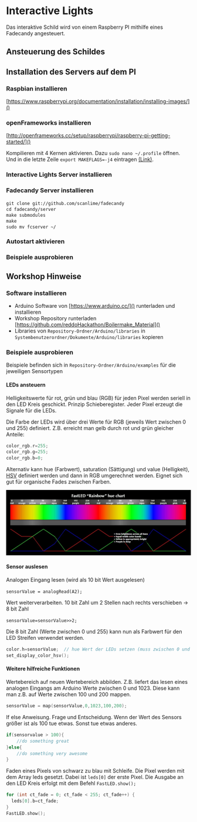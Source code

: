# Interactive Lights
Das interaktive Schild wird von einem Raspberry PI mithilfe eines Fadecandy angesteuert.

## Ansteuerung des Schildes

## Installation des Servers auf dem PI
### Raspbian installieren
[https://www.raspberrypi.org/documentation/installation/installing-images/]()

### openFrameworks installieren
[http://openframeworks.cc/setup/raspberrypi/raspberry-pi-getting-started/]()

Kompilieren mit 4 Kernen aktivieren. Dazu ``sudo nano ~/.profile`` öffnen. Und in die letzte Zeile ``export MAKEFLAGS=-j4`` eintragen [(Link)](https://forum.openframeworks.cc/t/raspberry-pi-2-setup-guide-0-8-4/18690).

### Interactive Lights Server installieren


### Fadecandy Server installieren
```
git clone git://github.com/scanlime/fadecandy
cd fadecandy/server
make submodules
make
sudo mv fcserver ~/
```

### Autostart aktivieren

### Beispiele ausprobieren


## Workshop Hinweise 

### Software installieren
* Arduino Software von [https://www.arduino.cc/]() runterladen und installieren
* Workshop Repository runterladen [https://github.com/reddoHackathon/Boilermake_Material]() 
* Libraries von `Repository-Ordner/Arduino/libraries` in `Systembenutzerordner/Dokumente/Arduino/libraries` kopieren

### Beispiele ausprobieren
Beispiele befinden sich in `Repository-Ordner/Arduino/examples` für die jeweiligen Sensortypen

#### LEDs ansteuern
Helligkeitswerte für rot, grün und blau (RGB) für jeden Pixel werden seriell in den LED Kreis geschickt. Prinzip Schieberegister. Jeder Pixel erzeugt die Signale für die LEDs.

Die Farbe der LEDs wird über drei Werte für RGB (jeweils Wert zwischen 0 und 255) definiert. Z.B. erreicht man gelb durch rot und grün gleicher Anteile:

```c
color_rgb.r=255; 
color_rgb.g=255; 
color_rgb.b=0;
```

Alternativ kann hue (Farbwert), saturation (Sättigung) und value (Helligkeit), [HSV](https://de.wikipedia.org/wiki/HSV-Farbraum) definiert werden und dann in RGB umgerechnet werden. Eignet sich gut für organische Fades zwischen Farben.

![alt text](https://github.com/reddoHackathon/Boilermake_Material/blob/master/pics/hsv.jpg "HSV")

#### Sensor auslesen
Analogen Eingang lesen (wird als 10 bit Wert ausgelesen)

`sensorValue = analogRead(A2);`

 
Wert weiterverarbeiten. 10 bit Zahl um 2 Stellen nach rechts verschieben → 8 bit Zahl

`sensorValue=sensorValue>>2;`

Die 8 bit Zahl (Werte zwischen 0 und 255) kann nun als Farbwert für den LED Streifen verwendet werden.  

```c
color.h=sensorValue;  // hue Wert der LEDs setzen (muss zwischen 0 und 255 liegen)
set_display_color_hsv();
```

#### Weitere hilfreiche Funktionen
Wertebereich auf neuen Wertebereich abbilden. Z.B. liefert das lesen eines analogen Eingangs am Arduino Werte zwischen 0 und 1023. Diese kann man z.B. auf Werte zwischen 100 und 200 mappen.

```c
sensorValue = map(sensorValue,0,1023,100,200);
```

If else Anweisung. Frage und Entscheidung. Wenn der Wert des Sensors größer ist als 100 tue etwas. Sonst tue etwas anderes. 

```c
if(sensorvalue > 100){
	//do something great
}else{
	//do something very awesome
}
```

Faden eines Pixels von schwarz zu blau mit Schleife. Die Pixel werden mit dem Array leds gesetzt. Dabei ist `leds[0]` der erste Pixel. Die Ausgabe an den LED Kreis erfolgt mit dem Befehl 
`FastLED.show();`

```c
for (int ct_fade = 0; ct_fade < 255; ct_fade++) {
  leds[0].b=ct_fade;
}
FastLED.show();  
```
